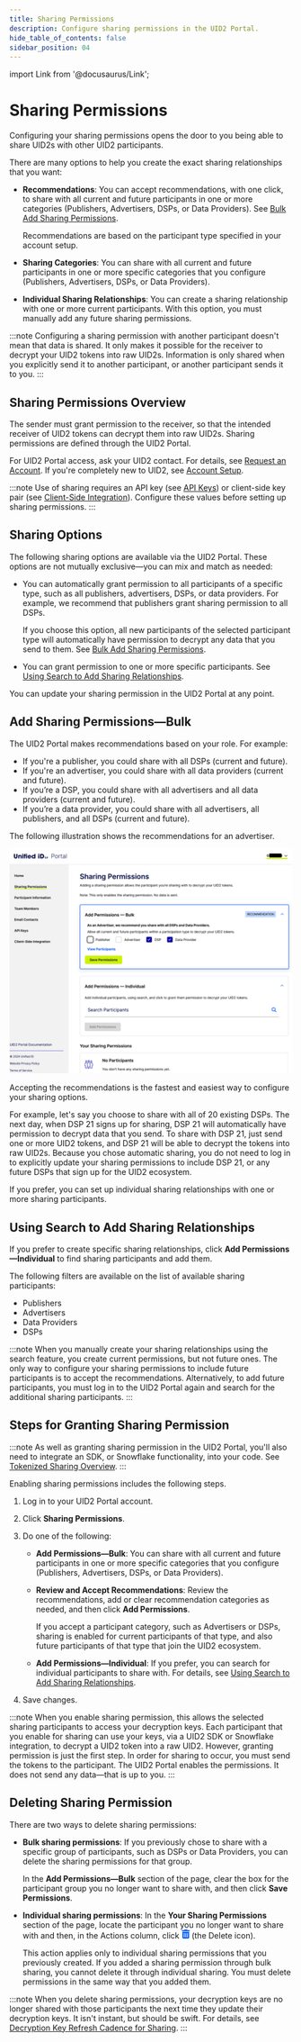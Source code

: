 ```yaml
---
title: Sharing Permissions
description: Configure sharing permissions in the UID2 Portal.
hide_table_of_contents: false
sidebar_position: 04
---
```


import Link from '@docusaurus/Link';

# Sharing Permissions

Configuring your sharing permissions opens the door to you being able to share UID2s with other UID2 participants.

There are many options to help you create the exact sharing relationships that you want:

- **Recommendations**: You can accept recommendations, with one click, to share with all current and future participants in one or more categories (Publishers, Advertisers, DSPs, or Data Providers). See [Bulk Add Sharing Permissions](#bulk-add-sharing-permissions).

  Recommendations are based on the participant type specified in your account setup.
- **Sharing Categories**: You can share with all current and future participants in one or more specific categories that you configure (Publishers, Advertisers, DSPs, or Data Providers).
- **Individual Sharing Relationships**: You can create a sharing relationship with one or more current participants. With this option, you must manually add any future sharing permissions.

:::note
Configuring a sharing permission with another participant doesn't mean that data is shared. It only makes it possible for the receiver to decrypt your UID2 tokens into raw UID2s. Information is only shared when you explicitly send it to another participant, or another participant sends it to you.
:::

## Sharing Permissions Overview

The sender must grant permission to the receiver, so that the intended receiver of UID2 tokens can decrypt them into raw UID2s. Sharing permissions are defined through the UID2 Portal.

For UID2 Portal access, ask your UID2 contact. For details, see [Request an Account](portal-getting-started.md#request-an-account). If you're completely new to UID2, see [Account Setup](../getting-started/gs-account-setup.md).

:::note
Use of sharing requires an API key (see [API Keys](api-keys.md)) or client-side key pair (see [Client-Side Integration](client-side-integration.md)). Configure these values before setting up sharing permissions.
:::

## Sharing Options

The following sharing options are available via the UID2 Portal. These options are not mutually exclusive&#8212;you can mix and match as needed:

- You can automatically grant permission to all participants of a specific type, such as all publishers, advertisers, DSPs, or data providers. For example, we recommend that publishers grant sharing permission to all DSPs.

  If you choose this option, all new participants of the selected participant type will automatically have permission to decrypt any data that you send to them. See [Bulk Add Sharing Permissions](#bulk-add-sharing-permissions).

- You can grant permission to one or more specific participants. See [Using Search to Add Sharing Relationships](#using-search-to-add-sharing-relationships).
 
You can update your sharing permission in the UID2 Portal at any point.

## Add Sharing Permissions&#8212;Bulk

The UID2 Portal makes recommendations based on your role. For example:
- If you're a publisher, you could share with all DSPs (current and future).
- If you're an advertiser, you could share with all data providers (current and future).
- If you’re a DSP, you could share with all advertisers and all data providers (current and future). 
- If you’re a data provider, you could share with all advertisers, all publishers, and all DSPs (current and future).  

The following illustration shows the recommendations for an advertiser.

![UID2 Portal, Sharing Permissions page, Recommendations (Advertiser)](images/portal-sharing-permissions.png)

Accepting the recommendations is the fastest and easiest way to configure your sharing options.

For example, let's say you choose to share with all of 20 existing DSPs. The next day, when DSP 21 signs up for sharing, DSP 21 will automatically have permission to decrypt data that you send. To share with DSP 21, just send one or more UID2 tokens, and DSP 21 will be able to decrypt the tokens into raw UID2s. Because you chose automatic sharing, you do not need to log in to explicitly update your sharing permissions to include DSP 21, or any future DSPs that sign up for the UID2 ecosystem.

If you prefer, you can set up individual sharing relationships with one or more sharing participants.

## Using Search to Add Sharing Relationships

If you prefer to create specific sharing relationships, click **Add Permissions&#8212;Individual** to find sharing participants and add them.

The following filters are available on the list of available sharing participants:
- Publishers
- Advertisers
- Data Providers
- DSPs

:::note
When you manually create your sharing relationships using the search feature, you create current permissions, but not future ones. The only way to configure your sharing permissions to include future participants is to accept the recommendations. Alternatively, to add future participants, you must log in to the UID2 Portal again and search for the additional sharing participants.
:::

## Steps for Granting Sharing Permission

:::note
As well as granting sharing permission in the UID2 Portal, you'll also need to integrate an SDK, or Snowflake functionality, into your code. See [Tokenized Sharing Overview](../sharing/sharing-tokenized-overview.md).
:::

Enabling sharing permissions includes the following steps.

1. Log in to your UID2 Portal account.
1. Click **Sharing Permissions**.
1. Do one of the following:

   - **Add Permissions&#8212;Bulk**: You can share with all current and future participants in one or more specific categories that you configure (Publishers, Advertisers, DSPs, or Data Providers). 

   - **Review and Accept Recommendations**: Review the recommendations, add or clear recommendation categories as needed, and then click **Add Permissions**.

     If you accept a participant category, such as Advertisers or DSPs, sharing is enabled for current participants of that type, and also future participants of that type that join the UID2 ecosystem.
   
   - **Add Permissions&#8212;Individual**: If you prefer, you can search for individual participants to share with. For details, see [Using Search to Add Sharing Relationships](#using-search-to-add-sharing-relationships).
1. Save changes.

:::note
When you enable sharing permission, this allows the selected sharing participants to access your decryption keys. Each participant that you enable for sharing can use your keys, via a UID2 SDK or Snowflake integration, to decrypt a UID2 token into a raw UID2. However, granting permission is just the first step. In order for sharing to occur, you must send the tokens to the participant. The UID2 Portal enables the permissions. It does not send any data&#8212;that is up to you.
:::

## Deleting Sharing Permission

There are two ways to delete sharing permissions:

- **Bulk sharing permissions**: If you previously chose to share with a specific group of participants, such as DSPs or Data Providers, you can delete the sharing permissions for that group.

    In the **Add Permissions&#8212;Bulk** section of the page, clear the box for the participant group you no longer want to share with, and then click **Save Permissions**.
- **Individual sharing permissions**: In the **Your Sharing Permissions** section of the page, locate the participant you no longer want to share with and then, in the Actions column, click ![the Delete icon](images/icon-trash-can-solid.png) (the Delete icon).

    This action applies only to individual sharing permissions that you previously created. If you added a sharing permission through bulk sharing, you cannot delete it through individual sharing. You must delete permissions in the same way that you added them.

:::note
 When you delete sharing permissions, your decryption keys are no longer shared with those participants the next time they update their decryption keys. It isn't instant, but should be swift. For details, see [Decryption Key Refresh Cadence for Sharing](../sharing/sharing-best-practices.md#decryption-key-refresh-cadence-for-sharing).
:::
